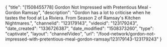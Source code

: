 {
    "title": "[1508455778] Gordon Not Impressed with Pretentious Meal - Gordon Ramsay",
    "description": "Gordon has a lot to criticise when he tastes the food at La Riviera. From Season 2 of Ramsay's Kitchen Nightmares.",
    "channelid": "123179143",
    "videoid": "123179243",
    "date_created": "1336726387",
    "date_modified": "1508373260",
    "type": "captivate",
    "layout": "channelVideo",
    "url": "\/food-network\/gordon-not-impressed-with-pretentious-meal-gordon-ramsay\/123179143-123179243"
}